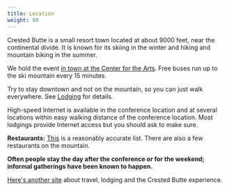 ```yaml
---
title: Location
weight: 90
---
```


Crested Butte is a small resort town located at about 9000 feet, near
the continental divide. It is known for its skiing in the winter and
hiking and mountain biking in the summer.

We hold the event [in town at the Center for the Arts](/venue).
Free buses run up to the ski mountain every 15 minutes.

Try to stay downtown and not on the mountain, so you can just walk everywhere.
See [Lodging](/lodging) for details.

High-speed Internet is available in the conference location and at
several locations within easy walking distance of the conference
location. Most lodgings provide Internet access but you should ask to
make sure.

**Restaurants:**
[This](http://www.downtowncrestedbutte.com/restaurants-in-crested-butte/)
is a reasonably accurate list. There are also a few restaurants on the
mountain.

**Often people stay the day after the conference or for the weekend;
informal gatherings have been known to happen.**

[Here's another site](http://travelcrestedbutte.com/) about travel,
lodging and the Crested Butte experience.
